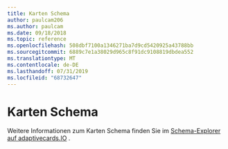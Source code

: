 ```yaml
---
title: Karten Schema
author: paulcam206
ms.author: paulcam
ms.date: 09/18/2018
ms.topic: reference
ms.openlocfilehash: 508dbf7100a1346271ba7d9cd5420925a43788bb
ms.sourcegitcommit: 6889c7e1a38029d965c8f91dc9108819dbdea552
ms.translationtype: MT
ms.contentlocale: de-DE
ms.lasthandoff: 07/31/2019
ms.locfileid: "68732647"
---
```

# <a name="card-schema"></a>Karten Schema

Weitere Informationen zum Karten Schema finden Sie im [Schema-Explorer auf adaptivecards.IO](https://adaptivecards.io/explorer/) .